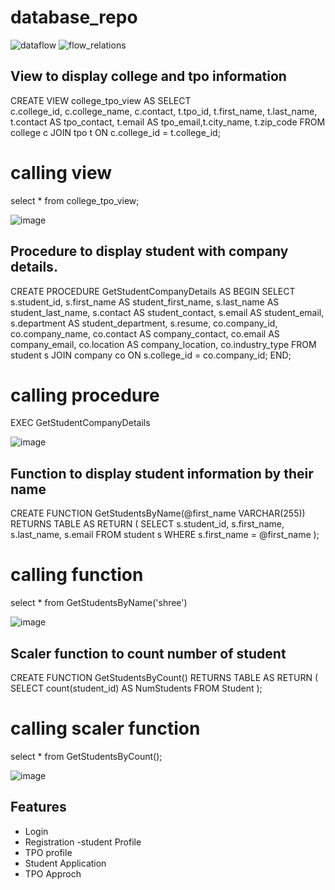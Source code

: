 # database_repo

![dataflow](https://github.com/BBDbhagyashrithakur/database_repo/assets/159768548/960322a2-dfa8-4e3e-8c48-d064d8645890)
 ![flow_relations](https://github.com/BBDbhagyashrithakur/database_repo/assets/159768548/e5cfef96-05fa-45f6-825b-0067ca3109e6)

 ## View to display college and tpo information

CREATE VIEW college_tpo_view
AS
SELECT  
    c.college_id, c.college_name, c.contact,
    t.tpo_id, t.first_name, t.last_name, t.contact AS tpo_contact, t.email AS tpo_email,t.city_name, t.zip_code
FROM college c
JOIN tpo t ON c.college_id = t.college_id;

# calling view
select * from college_tpo_view;

![image](https://github.com/BBDbhagyashrithakur/database_repo/assets/159768548/b3d5e4d0-f12c-44a3-8e0f-e2a581ab11f3)



 ## Procedure to display student with company details.

CREATE PROCEDURE GetStudentCompanyDetails
AS
BEGIN
    SELECT 
        s.student_id, s.first_name AS student_first_name, s.last_name AS student_last_name, s.contact AS student_contact, s.email AS student_email, s.department AS student_department, s.resume,
        co.company_id, co.company_name, co.contact AS company_contact, co.email AS company_email, co.location AS company_location, co.industry_type
    FROM student s
    JOIN company co ON s.college_id = co.company_id;
END;

# calling procedure
EXEC  GetStudentCompanyDetails

![image](https://github.com/BBDbhagyashrithakur/database_repo/assets/159768548/e57f8ae0-ae93-4547-8fb9-2de0ea769cea)

## Function to display student information by their name

CREATE FUNCTION GetStudentsByName(@first_name VARCHAR(255))
RETURNS TABLE
AS
RETURN
(
    SELECT s.student_id, s.first_name, s.last_name, s.email
    FROM student s
    WHERE s.first_name = @first_name
);

# calling function
select * from GetStudentsByName('shree')

![image](https://github.com/BBDbhagyashrithakur/database_repo/assets/159768548/8af9876e-958d-4174-b1f5-bafe772663fc)


## Scaler function to count number of student

CREATE FUNCTION GetStudentsByCount()
RETURNS TABLE
AS
RETURN
( 
SELECT count(student_id) AS NumStudents FROM Student
);

# calling scaler function 

select * from GetStudentsByCount();

![image](https://github.com/BBDbhagyashrithakur/database_repo/assets/159768548/99f407e8-57ee-4941-99fa-0e65d22605cb)



## Features
 
- Login
- Registration
-student Profile
- TPO profile
- Student Application
- TPO Approch
